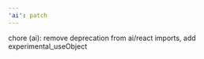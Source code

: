 ```yaml
---
'ai': patch
---
```


chore (ai): remove deprecation from ai/react imports, add experimental_useObject
